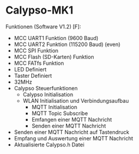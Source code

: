 # Calypso-MK1

 Funktionen (Software V1.2) [F]:
- MCC UART1 Funktion (9600 Baud)
- MCC UART2 Funktion (115200 Baud) (even)
- MCC SPI Funktion
- MCC Flash (SD-Karten) Funktion
- MCC FATfs Funktion
- LED Definiert
- Taster Definiert
- 32MHz
- Calypso Steuerfunktionen
	- Calypso Initialisation
  - WLAN Initialisation und Verbindungsaufbau
	- MQTT Initialisation 
	- MQTT Topic Subscribe
	- Emfangen einer MQTT Nachricht
	- Senden einer MQTT Nachricht
- Senden einer MQTT Nachricht auf Tastendruck
- Empfang und Auswertung einer MQTT Nachricht
- Aktualisierte Calypso.h Datei
